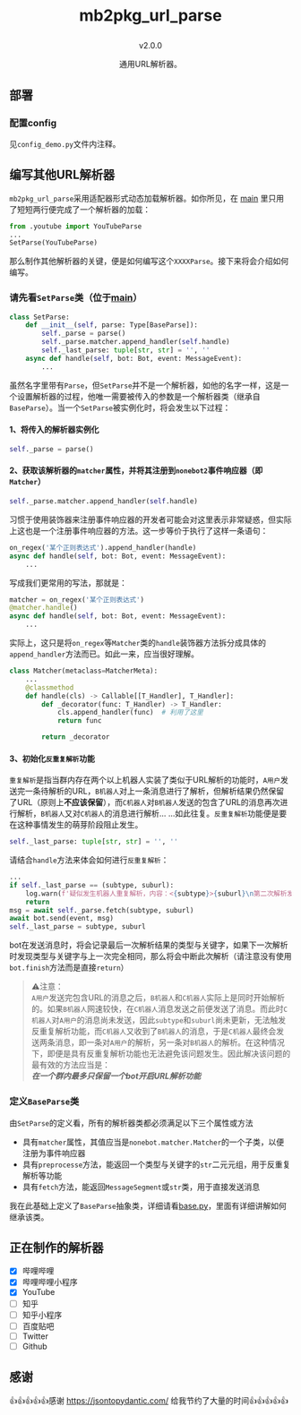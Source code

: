 # <p align="center">mb2pkg_url_parse
<p align="center">v2.0.0
<p align="center">通用URL解析器。

## 部署

### 配置config

见`config_demo.py`文件内注释。

## 编写其他URL解析器

`mb2pkg_url_parse`采用适配器形式动态加载解析器。如你所见，在 [main](main.py) 里只用了短短两行便完成了一个解析器的加载：
```python
from .youtube import YouTubeParse
...
SetParse(YouTubeParse)
```
那么制作其他解析器的关键，便是如何编写这个`XXXXParse`。接下来将会介绍如何编写。

### 请先看`SetParse`类（位于[main](main.py)）

```python
class SetParse:
    def __init__(self, parse: Type[BaseParse]):
        self._parse = parse()
        self._parse.matcher.append_handler(self.handle)
        self._last_parse: tuple[str, str] = '', ''
    async def handle(self, bot: Bot, event: MessageEvent):
        ...
```

虽然名字里带有`Parse`，但`SetParse`并不是一个解析器，如他的名字一样，这是一个设置解析器的过程，他唯一需要被传入的参数是一个解析器类（继承自`BaseParse`）。当一个`SetParse`被实例化时，将会发生以下过程：

#### 1、将传入的解析器实例化

```python
self._parse = parse()
```

#### 2、获取该解析器的`matcher`属性，并将其注册到`nonebot2`事件响应器（即`Matcher`）

```python
self._parse.matcher.append_handler(self.handle)
```
习惯于使用装饰器来注册事件响应器的开发者可能会对这里表示非常疑惑，但实际上这也是一个注册事件响应器的方法。这一步等价于执行了这样一条语句：
```python
on_regex('某个正则表达式').append_handler(handle)
async def handle(self, bot: Bot, event: MessageEvent):
    ...
```
写成我们更常用的写法，那就是：
```python
matcher = on_regex('某个正则表达式')
@matcher.handle()
async def handle(self, bot: Bot, event: MessageEvent):
    ...
```
实际上，这只是将`on_regex`等`Matcher`类的`handle`装饰器方法拆分成具体的`append_handler`方法而已。如此一来，应当很好理解。
```python
class Matcher(metaclass=MatcherMeta):
    ...
    @classmethod
    def handle(cls) -> Callable[[T_Handler], T_Handler]:
        def _decorator(func: T_Handler) -> T_Handler:
            cls.append_handler(func)  # 利用了这里
            return func

        return _decorator
```

#### 3、初始化`反重复解析`功能

`重复解析`是指当群内存在两个以上机器人实装了类似于URL解析的功能时，`A用户`发送完一条待解析的URL，`B机器人`对上一条消息进行了解析，但解析结果仍然保留了URL（原则上**不应该保留**），而`C机器人`对`B机器人`发送的包含了URL的消息再次进行解析，`B机器人`又对`C机器人`的消息进行解析... ...如此往复。`反重复解析`功能便是要在这种事情发生的萌芽阶段阻止发生。
```python
self._last_parse: tuple[str, str] = '', ''
```
请结合`handle`方法来体会如何进行`反重复解析`：
```python
...
if self._last_parse == (subtype, suburl):
    log.warn(f'疑似发生机器人重复解析，内容：<{subtype}>{suburl}\n第二次解析发生于{event}')
    return
msg = await self._parse.fetch(subtype, suburl)
await bot.send(event, msg)
self._last_parse = subtype, suburl
```
bot在发送消息时，将会记录最后一次解析结果的类型与关键字，如果下一次解析时发现类型与关键字与上一次完全相同，那么将会中断此次解析（请注意没有使用`bot.finish`方法而是直接`return`）

 > ⚠注意：<br>
 `A用户`发送完包含URL的消息之后，`B机器人`和`C机器人`实际上是同时开始解析的。如果`B机器人`网速较快，在`C机器人`消息发送之前便发送了消息。而此时`C机器人`对`A用户`的消息尚未发送，因此`subtype`和`suburl`尚未更新，无法触发反重复解析功能，而`C机器人`又收到了`B机器人`的消息，于是`C机器人`最终会发送两条消息，即一条对`A用户`的解析，另一条对`B机器人`的解析。在这种情况下，即便是具有反重复解析功能也无法避免该问题发生。因此解决该问题的最有效的方法应当是：<br>***在一个群内最多只保留一个bot开启URL解析功能***

### 定义`BaseParse`类

由`SetParse`的定义看，所有的解析器类都必须满足以下三个属性或方法

 - 具有`matcher`属性，其值应当是`nonebot.matcher.Matcher`的一个子类，以便注册为事件响应器
 - 具有`preprocesse`方法，能返回一个类型与关键字的`str`二元元组，用于反重复解析等功能
 - 具有`fetch`方法，能返回`MessageSegment`或`str`类，用于直接发送消息

我在此基础上定义了`BaseParse`抽象类，详细请看[base.py](base.py)，里面有详细讲解如何继承该类。

## 正在制作的解析器

 - [x] 哔哩哔哩
 - [x] 哔哩哔哩小程序
 - [x] YouTube
 - [ ] 知乎
 - [ ] 知乎小程序
 - [ ] 百度贴吧
 - [ ] Twitter
 - [ ] Github

## 感谢

👍👍👍👍👍感谢 https://jsontopydantic.com/ 给我节约了大量的时间👍👍👍👍👍